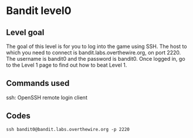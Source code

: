 # Bandit level0

## Level goal

The goal of this level is for you to log into the game using SSH. The host to which you need to connect is bandit.labs.overthewire.org, on port 2220. The username is bandit0 and the password is bandit0. Once logged in, go to the Level 1 page to find out how to beat Level 1.

## Commands used

ssh: OpenSSH remote login client

## Codes

```
ssh bandit0@bandit.labs.overthewire.org -p 2220
